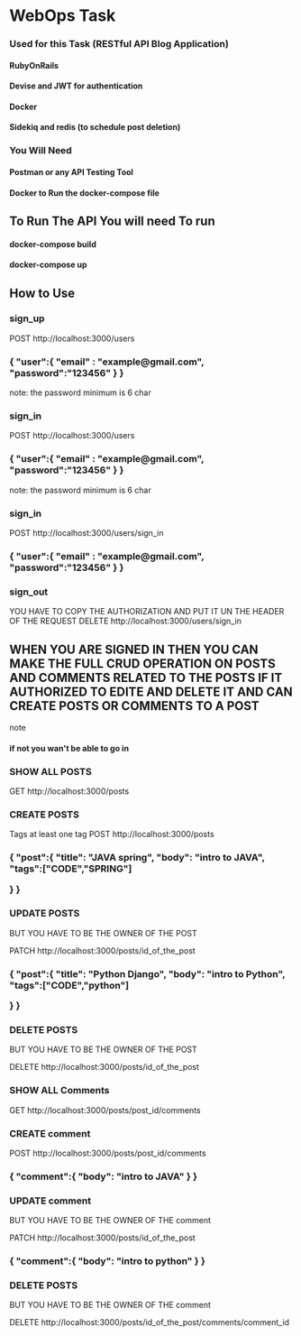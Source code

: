 <h1>   WebOps Task   </h1>
  <h3>Used for this Task (RESTful API Blog Application)</h3>
  <h4>RubyOnRails</h4>
  <h4> Devise and JWT for authentication </h4>
  <h4>Docker</h4>
  <h4>Sidekiq and redis (to schedule post deletion) </h4>

  <h3>You Will Need</h3>
  <h4>Postman or any API Testing Tool</h4>
  <h4>Docker to Run the docker-compose file</h4>

  <h2>To Run The API You will need To run </h2>
  <h4>docker-compose build</h4>
  <h4>docker-compose up</h4>
 
  
<h2>How to Use</h2>

<h3>sign_up</h3>

POST http://localhost:3000/users
<h3>
{
  "user":{
        "email" : "example@gmail.com",
        "password":"123456"
    }
}
 
</h3>
note: the password minimum is 6 char


<h3>sign_in</h3>

POST http://localhost:3000/users
<h3>
{
  "user":{
        "email" : "example@gmail.com",
        "password":"123456"
    }
}
 
</h3>
note: the password minimum is 6 char


<h3>sign_in</h3>

POST http://localhost:3000/users/sign_in
<h3>
{
  "user":{
        "email" : "example@gmail.com",
        "password":"123456"
    }
}
 
</h3>


<h3>sign_out</h3>
YOU HAVE TO COPY THE AUTHORIZATION
AND PUT IT UN THE HEADER OF THE REQUEST
DELETE http://localhost:3000/users/sign_in




<H2>WHEN YOU ARE SIGNED IN THEN YOU CAN MAKE THE FULL CRUD OPERATION ON POSTS AND COMMENTS RELATED TO THE POSTS IF IT AUTHORIZED TO EDITE AND DELETE IT AND CAN CREATE POSTS OR COMMENTS TO A POST</H2>

note <h4>if not you wan't be able to go in</h4>

<h3>SHOW ALL POSTS</h3>

GET http://localhost:3000/posts


<h3>CREATE POSTS</h3>
Tags at least one tag
POST http://localhost:3000/posts

<h3>
{
    "post":{
    "title": "JAVA spring",
    "body": "intro to JAVA",
    "tags":["CODE","SPRING"]
   
}
}
</h3>

<h3>UPDATE POSTS</h3>
BUT YOU HAVE TO BE THE OWNER OF THE POST

PATCH http://localhost:3000/posts/id_of_the_post

<h3>
{
    "post":{
    "title": "Python Django",
    "body": "intro to Python",
    "tags":["CODE","python"]
   
}
}
</h3>



<h3>DELETE POSTS</h3>
BUT YOU HAVE TO BE THE OWNER OF THE POST

DELETE http://localhost:3000/posts/id_of_the_post




<h3>SHOW ALL Comments</h3>

GET http://localhost:3000/posts/post_id/comments


<h3>CREATE comment</h3>

POST http://localhost:3000/posts/post_id/comments

<h3>
{
    "comment":{
    "body": "intro to JAVA"   
}
}
</h3>

<h3>UPDATE comment</h3>
BUT YOU HAVE TO BE THE OWNER OF THE comment

PATCH http://localhost:3000/posts/id_of_the_post

<h3>
{
    "comment":{
    "body": "intro to python"   
}
}
</h3>



<h3>DELETE POSTS</h3>
BUT YOU HAVE TO BE THE OWNER OF THE comment

DELETE http://localhost:3000/posts/id_of_the_post/comments/comment_id



